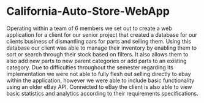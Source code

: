 # California-Auto-Store-WebApp
Operating within a team of 6 members we set out to create a web application for a client for our senior project that created a database for our clients business of dismantling cars for parts and selling them. Using this database our client was able to manage their inventory by enabling them to sort or search through their stock based on filters. It also allows them to also add new parts to new parent categories or add parts to an existing category. Due to difficulties throughout the semester regarding its implementation we were not able to fully flesh out selling directly to ebay within the application, however we were able to include basic functionality using an older eBay API. Connected to eBay the client is also able to view basic statistics and analytics according to their requirements specifications.
